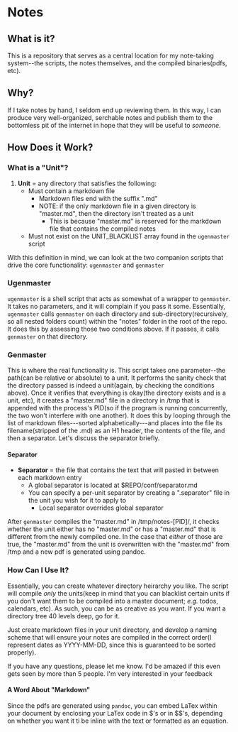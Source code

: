 # Notes

## What is it?

This is a repository that serves as a central location for my note-taking
system--the scripts, the notes themselves, and the compiled binaries(pdfs,
etc).

## Why?

If I take notes by hand, I seldom end up reviewing them.  In this way, I can
produce very well-organized, serchable notes and publish them to the bottomless
pit of the internet in hope that they will be useful to *someone*.

## How Does it Work?

### What is a "Unit"?
1. **Unit** = any directory that satisfies the following:
    * Must contain a markdown file
        + Markdown files end with the suffix ".md"
        + NOTE: if the only markdown file in a given directory is "master.md",
          then the directory isn't treated as a unit
            * This is because "master.md" is reserved for the markdown file
              that contains the compiled notes
    * Must not exist on the UNIT_BLACKLIST array found in the `ugenmaster`
      script

With this definition in mind, we can look at the two companion scripts that
drive the core functionality: `ugenmaster` and `genmaster`

### Ugenmaster

`ugenmaster` is a shell script that acts as somewhat of a wrapper to
`genmaster`.  It takes no parameters, and it will complain if you pass it some.
Essentially, `ugenmaster` calls `genmaster` on each directory and
sub-directory(recursively, so all nested folders count) within the "notes"
folder in the root of the repo. It does this by assessing those two conditions
above.  If it passes, it calls `genmaster` on that directory.

### Genmaster

This is where the real functionality is.  This script takes one parameter--the
path(can be relative or absolute) to a unit.  It performs the sanity check that
the directory passed is indeed a unit(again, by checking the conditions above).
Once it verifies that everything is okay(the directory exists and is a unit,
etc), it creates a "master.md" file in a directory in /tmp that is appended
with the process's PID(so if the program is running concurrently, the two won't
interfere with one another).  It does this by looping through the list of
markdown files---sorted alphabetically---and places into the file its
filename(stripped of the .md) as an H1 header, the contents of the file, and
then a separator.  Let's discuss the separator briefly.

#### Separator
- **Separator** = the file that contains the text that will pasted in between
  each markdown entry
    * A global separator is located at $REPO/conf/separator.md
    * You can specify a per-unit separator by creating a ".separator" file in
      the unit you wish for it to apply to
        + Local separator overrides global separator

After `genmaster` compiles the "master.md" in /tmp/notes-[PID]/, it checks
whether the unit either has no "master.md" or has a "master.md" that is
different from the newly compiled one.  In the case that *either* of those are
true, the "master.md" from the unit is overwritten with the "master.md" from
/tmp and a new pdf is generated using pandoc.

### How Can I Use It?

Essentially, you can create whatever directory heirarchy you like.  The script
will compile *only* the units(keep in mind that you can blacklist certain units
if you don't want them to be compiled into a master document; *e.g.* todos,
calendars, etc).  As such, you can be as creative as you want.  If you want a
directory tree 40 levels deep, go for it.

Just create markdown files in your unit directory, and develop a naming scheme
that will ensure your notes are compiled in the correct order(I represent dates
as YYYY-MM-DD, since this is guaranteed to be sorted properly).


If you have any questions, please let me know.  I'd be amazed if this even gets
seen by more than 5 people.  I'm very interested in your feedback


#### A Word About "Markdown"

Since the pdfs are generated using `pandoc`, you can embed LaTex within your
document by enclosing your LaTex code in $'s or in $$'s, depending on
whether you want it ti be inline with the text or formatted as an equation.
